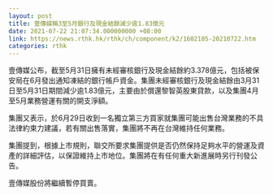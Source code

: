 ```yaml
---
layout: post
title: 壹傳媒稱3至5月銀行及現金結餘減少逾1.83億元
date: 2021-07-22 21:07:34.000000000 +08:00
link: https://news.rthk.hk/rthk/ch/component/k2/1602105-20210722.htm
categories: rthk
---
```


壹傳媒公布，截至5月31日擁有未經審核銀行及現金結餘約3.378億元，包括被保安局在6月發出通知凍結的銀行帳戶資金。集團未經審核銀行及現金結餘由3月31日至5月31日期間減少逾1.83億元，主要由於償還黎智英股東貸款，以及集團4月至5月業務營運有關的開支淨額。

集團又表示，於6月29日收到一名獨立第三方買家就集團可能出售台灣業務的不具法律約束力建議，若有關出售落實，集團將不再在台灣維持任何業務。

集團提到，根據上市規則，聯交所要求集團提供是否仍然保持足夠水平的營運及資產的詳細評估，以保證維持上市地位。集團將在有任何重大新進展時另行刊發公告。

壹傳媒股份將繼續暫停買賣。
